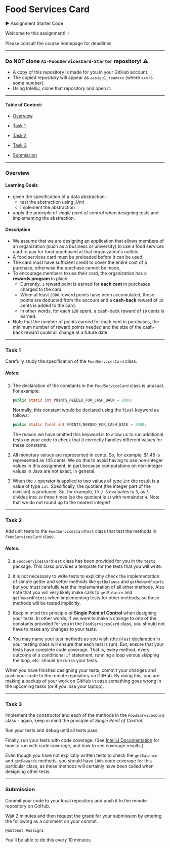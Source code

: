 # Food Services Card
:arrow_forward: Assignment Starter Code

Welcome to this assignment! :sparkles:

Please consult the course homepage for deadlines.



---

### Do NOT clone `A1-FoodServicesCard-Starter` repository! :warning:

* A copy of this repository is made for you in your GitHub account. 
* The copied repository will appear as `assign1_teamxxx` (where `xxx` is some number). 
* Using IntelliJ, clone that repository and open it. 

---



#### Table of Context:

  * [Overview](#overview)

  * [Task 1](#task-1) 

  * [Task 2](#task-2)

  * [Task 3](#task-3) 

  * [Submission](#submission)

    

---

### Overview


#### Learning Goals

- given the specification of a data abstraction:
  - test the abstraction using jUnit
  - implement the abstraction
- apply the principle of *single point of control* when designing tests and implementing the abstraction.



#### Description 

* We assume that we are designing an application that allows members of an organization (such as a business or university) to use a food services card to pay for food purchased at that organization's outlets. 
* A food services card must be preloaded before it can be used. 
* The card must have sufficient credit to cover the entire cost of a purchase, otherwise the purchase cannot be made. 
* To encourage members to use their card, the organization has a **rewards program** in place. 
  * Currently, `1` reward point is earned for **each cent** in purchases charged to the card. 
  * When at least `2000` reward points have been accumulated, those points are deducted from the account and a **cash-back** reward of `10` cents is added to the card. 
  * In other words, for each `$20` spent, a cash-back reward of `10` cents is earned. 
* Note that the number of points earned for each cent in purchases, the minimum number of reward points needed and the size of the cash-back reward could all change at a future date.



---

### Task 1

Carefully study the specification of the `FoodServicesCard` class.

  

##### Notes:

1. The declaration of the constants in the `FoodServiceCard` class is unusual. For example: 

   ```java
   public static int POINTS_NEEDED_FOR_CASH_BACK = 2000;
   ```

   Normally, this constant would be declared using the `final` keyword as follows: 

   ```java
   public static final int POINTS_NEEDED_FOR_CASH_BACK = 2000;
   ```

   The reason we have omitted this keyword is to allow us to run additional tests on your code to check that it correctly handles different values for these constants.

2. All monetary values are represented in cents. So, for example, $1.45 is represented as 145 cents. We do this to avoid having to use non-integer values in this assignment, in part because computations on non-integer values in Java are not exact, in general. 

3. When the `/` operator is applied to two values of type `int` the result is a value of type `int`. Specifically, the quotient (the integer part of the division) is produced. So, for example, `19 / 5` evaluates to `3`, as `5` divides into `19` three times (so the quotient is `3`) with remainder `4`. Note that we do not round up to the nearest integer!

   

---

### Task 2

Add unit tests to the `FoodServicesCardTest` class that test the methods in `FoodServicesCard` class.



##### Notes:

1. a `FoodServicesCardTest` class has been provided for you in the `tests` package. This class provides a template for the tests that you will write.

2. it is not necessary to write tests to explicitly check the implementation of simple getter and setter methods like `getBalance` and `getRewardPoints` but you must carefully test the implementation of all other methods. Also note that you will very likely make calls to `getBalance` and `getRewardPoints` when implementing tests for other methods, so these methods will be tested implicitly.

3. Keep in mind the principle of **Single Point of Control** when designing your tests. In other words, if we were to make a change to one of the constants provided for you in the `FoodServicesCard` class, you should not have to make any changes to your tests.

4. You may name your test methods as you wish (the `@Test` declaration in your testing class will ensure that each test is run). But, ensure that your tests have complete code coverage. That is, every method, every outcome of a conditional `if` statement, running a loop versus skipping the loop, etc. should be run in your tests.

When you have finished designing your tests, commit your changes and push your code to the remote repository on GitHub.  By doing this, you are making a backup of your work on GitHub in case something goes wrong in the upcoming tasks (or if you lose your laptop).



---

### Task 3

Implement the constructor and each of the methods in the `FoodServicesCard` class - again, keep in mind the principle of *Single Point of Control*. 

Run your tests and debug until all tests pass.  

Finally, run your tests with code coverage. (See [IntelliJ Documentation](https://www.jetbrains.com/help/idea/running-with-coverage.html) for how to run with code coverage, and how to see coverage results.)

Even though you have not explicitly written tests to check the `getBalance` and `getRewards` methods, you should have `100%` code coverage for this particular class, as these methods will certainly have been called when designing other tests. 



---

### Submission

Commit your code to your local repository and push it to the remote repository on GitHub.

Wait 2 minutes and then request the grade for your submission by entering the following as a comment on your commit.
```
@autobot #assign1
```
You'll be able to do this every 10 minutes. 
